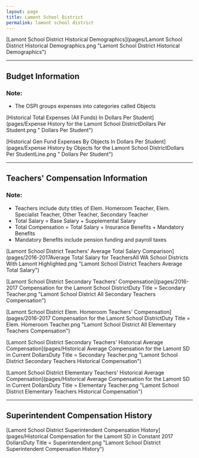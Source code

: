```yaml
---
layout: page
title: Lamont School District
permalink: lamont school district
---
```



[Lamont School District Historical Demographics](pages/Lamont School District Historical Demographics.png "Lamont School District Historical Demographics")

___

## Budget Information
### Note:
- The OSPI groups expenses into categories called Objects

[Historical Total Expenses (All Funds) In Dollars Per Student](pages/Expense History for the Lamont School DistrictDollars Per Student.png " Dollars Per Student")

[Historical Gen Fund Expenses By Objects In Dollars Per Student](pages/Expense History by Objects for the Lamont School DistrictDollars Per StudentLine.png " Dollars Per Student")


___

## Teachers' Compensation Information
### Note:
- Teachers include duty titles of Elem. Homeroom Teacher, Elem. Specialist Teacher, Other Teacher, Secondary Teacher
- Total Salary = Base Salary + Supplemental Salary
- Total Compensation = Total Salary + Insurance Benefits + Mandatory Benefits
- Mandatory Benefits include pension funding and payroll taxes

[Lamont School District Teachers' Average Total Salary Comparison](pages/2016-2017Average Total Salary for TeachersAll WA School Districts With Lamont Highlighted.png "Lamont School District Teachers Average Total Salary")

[Lamont School District Secondary Teachers' Compensation](pages/2016-2017 Compensation for the Lamont School DistrictDuty Title = Secondary Teacher.png "Lamont School District All Secondary Teachers Compensation")

[Lamont School District Elem. Homeroom Teachers' Compensation](pages/2016-2017 Compensation for the Lamont School DistrictDuty Title = Elem. Homeroom Teacher.png "Lamont School District All Elementary Teachers Compensation")

[Lamont School District Secondary Teachers' Historical Average Compensation](pages/Historical Average Compensation for the Lamont SD in Current DollarsDuty Title = Secondary Teacher.png "Lamont School District Secondary Teachers Historical Compensation")

[Lamont School District Elementary Teachers' Historical Average Compensation](pages/Historical Average Compensation for the Lamont SD in Current DollarsDuty Title = Elementary Teacher.png "Lamont School District Elementary Teachers Historical Compensation")


___

## Superintendent Compensation History

[Lamont School District Superintendent Compensation History](pages/Historical Compensation for the Lamont SD in Constant 2017 DollarsDuty Title = Superintendent.png "Lamont School District Superintendent Compensation History")


